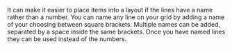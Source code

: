 It can make it easier to place items into a layout if the lines have a name rather than a number. You can name any line on your grid by adding a name of your choosing between square brackets. Multiple names can be added, separated by a space inside the same brackets. Once you have named lines they can be used instead of the numbers.